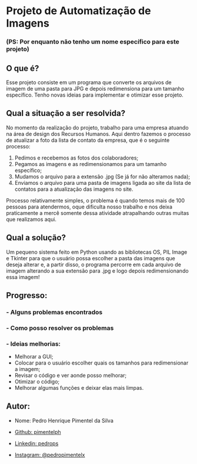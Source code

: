 # Projeto de Automatização de Imagens

### (PS: Por enquanto não tenho um nome específico para este projeto)

## O que é?

Esse projeto consiste em um programa que converte os arquivos de imagem de uma pasta para JPG e depois redimensiona para um tamanho específico. Tenho novas ideias para implementar e otimizar esse projeto.

## Qual a situação a ser resolvida?

No momento da realização do projeto, trabalho para uma empresa atuando na área de design dos Recursos Humanos.
Aqui dentro fazemos o processo de atualizar a foto da lista de contato da empresa, que é o seguinte processo:

1. Pedimos e recebemos as fotos dos colaboradores;
2. Pegamos as imagens e as redimensionamos para um tamanho específico;
3. Mudamos o arquivo para a extensão .jpg (Se já for não alteramos nada);
4. Enviamos o arquivo para uma pasta de imagens ligada ao site da lista de contatos para a atualização das imagens no site.

Processo relativamente simples, o problema é quando temos mais de 100 pessoas para atendermos, oque dificulta nosso trabalho e nos deixa praticamente a mercê somente dessa atividade atrapalhando outras muitas que realizamos aqui.

## Qual a solução?

Um pequeno sistema feito em Python usando as bibliotecas OS, PIL Image e Tkinter para que o usuário possa escolher a pasta das imagens que deseja alterar e, a partir disso, o programa percorre em cada arquivo de imagem alterando a sua extensão para .jpg e logo depois redimensionando essa imagem!

## Progresso:
### - Alguns problemas encontrados

### - Como posso resolver os problemas

### - Ideias melhorias:
- Melhorar a GUI;
- Colocar para o usuário escolher quais os tamanhos para redimensionar a imagem;
- Revisar o código e ver aonde posso melhorar;
- Otimizar o código;
- Melhorar algumas funções e deixar elas mais limpas.

## Autor:
- Nome: Pedro Henrique Pimentel da Silva

- [Github: pimentelph](https://www.github.com/pimentelph)
- [Linkedin: pedrops](https://www.linkedin.com/in/pedrops/)
- [Instagram: @pedropimentelx](https://www.instagram.com/pedropimentelx/)
